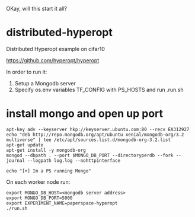 OKay, will this start it all?
# distributed-hyperopt
Distributed Hyperopt example on cifar10 

https://github.com/hyperopt/hyperopt

In order to run it:

1. Setup a Mongodb server
2. Specify os.env variables TF_CONFIG with PS_HOSTS and run .run.sh

# install mongo and open up port
    apt-key adv --keyserver hkp://keyserver.ubuntu.com:80 --recv EA312927
    echo "deb http://repo.mongodb.org/apt/ubuntu xenial/mongodb-org/3.2 multiverse" | tee /etc/apt/sources.list.d/mongodb-org-3.2.list
    apt-get update
    apt-get install -y mongodb-org
    mongod --dbpath . --port $MONGO_DB_PORT --directoryperdb --fork --journal --logpath log.log --nohttpinterface

    echo "[+] Im a PS running Mongo"


On each worker node run:

    export MONGO_DB_HOST=<mongodb server address>
    export MONGO_DB_PORT=5000
    export EXPERIMENT_NAME=paperspace-hyperopt 
    ./run.sh
